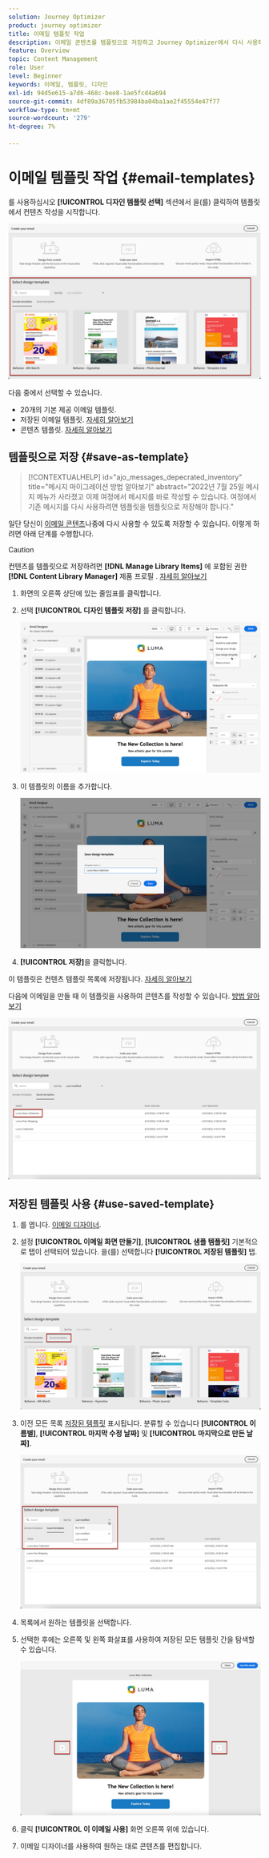 ```yaml
---
solution: Journey Optimizer
product: journey optimizer
title: 이메일 템플릿 작업
description: 이메일 콘텐츠를 템플릿으로 저장하고 Journey Optimizer에서 다시 사용하는 방법을 알아봅니다
feature: Overview
topic: Content Management
role: User
level: Beginner
keywords: 이메일, 템플릿, 디자인
exl-id: 94d5e615-a7d6-468c-bee8-1ae5fcd4a694
source-git-commit: 4df89a36705fb53984ba04ba1ae2f45554e47f77
workflow-type: tm+mt
source-wordcount: '279'
ht-degree: 7%

---
```


# 이메일 템플릿 작업 {#email-templates}

를 사용하십시오 **[!UICONTROL 디자인 템플릿 선택]** 섹션에서 을(를) 클릭하여 템플릿에서 컨텐츠 작성을 시작합니다.

![](assets/email_designer-templates.png)

다음 중에서 선택할 수 있습니다.
* 20개의 기본 제공 이메일 템플릿.
* 저장된 이메일 템플릿. [자세히 알아보기](#use-saved-template)
* 콘텐츠 템플릿. [자세히 알아보기](content-templates.md)

## 템플릿으로 저장 {#save-as-template}

>[!CONTEXTUALHELP]
>id="ajo_messages_depecrated_inventory"
>title="메시지 마이그레이션 방법 알아보기"
>abstract="2022년 7월 25일 메시지 메뉴가 사라졌고 이제 여정에서 메시지를 바로 작성할 수 있습니다. 여정에서 기존 메시지를 다시 사용하려면 템플릿을 템플릿으로 저장해야 합니다."

일단 당신이 [이메일 콘텐츠](get-started-email-design.md)나중에 다시 사용할 수 있도록 저장할 수 있습니다. 이렇게 하려면 아래 단계를 수행합니다.

>[!CAUTION]
>
>컨텐츠를 템플릿으로 저장하려면 **[!DNL Manage Library Items]** 에 포함된 권한 **[!DNL Content Library Manager]** 제품 프로필 . [자세히 알아보기](../administration/ootb-product-profiles.md#content-library-manager)

1. 화면의 오른쪽 상단에 있는 줄임표를 클릭합니다.

1. 선택 **[!UICONTROL 디자인 템플릿 저장]** 를 클릭합니다.

   ![](assets/email_designer-save-template.png)

1. 이 템플릿의 이름을 추가합니다.

   ![](assets/email_designer-template-name.png)

1. **[!UICONTROL 저장]**&#x200B;을 클릭합니다.

이 템플릿은 컨텐츠 템플릿 목록에 저장됩니다. [자세히 알아보기](content-templates.md)

다음에 이메일을 만들 때 이 템플릿을 사용하여 콘텐츠를 작성할 수 있습니다. [방법 알아보기](#use-saved-template)

![](assets/email_designer-saved-template.png)

## 저장된 템플릿 사용 {#use-saved-template}

1. 를 엽니다. [이메일 디자이너](content-from-scratch.md).

1. 설정 **[!UICONTROL 이메일 화면 만들기]**, **[!UICONTROL 샘플 템플릿]** 기본적으로 탭이 선택되어 있습니다. 을(를) 선택합니다 **[!UICONTROL 저장된 템플릿]** 탭.

   ![](assets/email_designer-saved-templates-tab.png)

1. 이전 모든 목록 [저장된 템플릿](#save-as-template) 표시됩니다. 분류할 수 있습니다 **[!UICONTROL 이름별]**, **[!UICONTROL 마지막 수정 날짜]** 및 **[!UICONTROL 마지막으로 만든 날짜]**.

   ![](assets/email_designer-saved-templates.png)

1. 목록에서 원하는 템플릿을 선택합니다.

1. 선택한 후에는 오른쪽 및 왼쪽 화살표를 사용하여 저장된 모든 템플릿 간을 탐색할 수 있습니다.

   ![](assets/email_designer-saved-templates-navigate.png)

1. 클릭 **[!UICONTROL 이 이메일 사용]** 화면 오른쪽 위에 있습니다.

1. 이메일 디자이너를 사용하여 원하는 대로 콘텐츠를 편집합니다.
